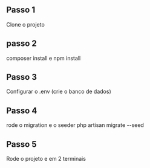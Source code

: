## Passo 1
Clone o projeto

## passo 2
composer install e npm install

## Passo 3
Configurar o .env (crie o banco de dados)

## Passo 4
rode o migration e o seeder 
php artisan migrate --seed

## Passo 5
Rode o projeto e em 2 terminais


